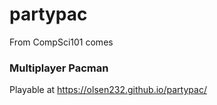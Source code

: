 # partypac
From CompSci101 comes
### Multiplayer Pacman
Playable at https://olsen232.github.io/partypac/
